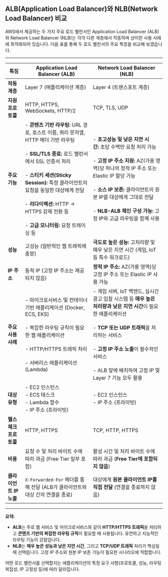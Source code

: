 ## ALB(Application Load Balancer)와 NLB(Network Load Balancer) 비교

AWS에서 제공하는 두 가지 주요 로드 밸런서인 Application Load Balancer (ALB)와 Network Load Balancer (NLB)는 각각 다른 계층에서 작동하며 상이한 사용 사례에 최적화되어 있습니다. 다음 표를 통해 두 로드 밸런서의 주요 특징을 비교해 보겠습니다.

---

| **특징**          | **Application Load Balancer (ALB)**                                                                                                                                                                                                            | **Network Load Balancer (NLB)**                                                                                                                                                                                   |
| --------------- | ---------------------------------------------------------------------------------------------------------------------------------------------------------------------------------------------------------------------------------------------- | ----------------------------------------------------------------------------------------------------------------------------------------------------------------------------------------------------------------- |
| **작동 계층**       | Layer 7 (애플리케이션 계층)                                                                                                                                                                                                                            | Layer 4 (트랜스포트 계층)                                                                                                                                                                                                |
| **지원 프로토콜**     | HTTP, HTTPS, WebSockets, HTTP/2                                                                                                                                                                                                                | TCP, TLS, UDP                                                                                                                                                                                                     |
| **주요 기능**       | - **콘텐츠 기반 라우팅:** URL 경로, 호스트 이름, 쿼리 문자열, HTTP 헤더 기반 라우팅<br><br>- **SSL/TLS 종료:** 로드 밸런서에서 SSL 인증서 처리<br><br>- **스티키 세션(Sticky Session):** 특정 클라이언트의 요청을 동일한 대상에게 전달<br><br>- **리다이렉션:** HTTP -> HTTPS 강제 전환 등<br><br>- **고급 모니터링:** 요청 트레이싱 등 | - **초고성능 및 낮은 지연 시간:** 초당 수백만 요청 처리 가능<br><br>- **고정 IP 주소 지원:** AZ(가용 영역)당 하나의 정적 IP 주소 또는 Elastic IP 할당 가능<br><br>- **소스 IP 보존:** 클라이언트의 원본 IP를 대상에게 그대로 전달<br><br>- **NLB-ALB 체인 구성 가능:** 고정 IP와 고급 라우팅을 함께 사용 |
| **성능**          | 고성능 (일반적인 웹 트래픽에 충분)                                                                                                                                                                                                                           | **극도로 높은 성능:** 고처리량 및 매우 낮은 지연 시간 (게임, IoT 등 특수 워크로드)                                                                                                                                                             |
| **IP 주소**       | 동적 IP (고정 IP 주소는 제공되지 않음)                                                                                                                                                                                                                      | **정적 IP 주소:** AZ(가용 영역)당 고정 IP 주소 또는 Elastic IP 사용 가능                                                                                                                                                             |
| **주요 사용 사례**    | - 마이크로서비스 및 컨테이너 기반 애플리케이션 (Docker, ECS, EKS)<br><br>- 복잡한 라우팅 규칙이 필요한 웹 애플리케이션<br><br>- HTTP/HTTPS 트래픽 처리<br><br>- 서버리스 애플리케이션 (Lambda)                                                                                                       | - 게임 서버, IoT 백엔드, 실시간 광고 입찰 시스템 등 **매우 높은 처리량과 낮은 지연 시간**이 필요한 애플리케이션<br><br>- **TCP 또는 UDP 트래픽**을 처리하는 서비스<br><br>- **고정 IP 주소 노출**이 필수적인 서비스<br><br>- ALB 앞에 배치하여 고정 IP 및 Layer 7 기능 모두 활용                      |
| **대상 유형**       | - EC2 인스턴스<br>- ECS 태스크<br>- Lambda 함수<br>- IP 주소 (프라이빗)                                                                                                                                                                                       | - EC2 인스턴스<br>- IP 주소 (프라이빗)                                                                                                                                                                                      |
| **헬스 체크 프로토콜**  | HTTP, HTTPS                                                                                                                                                                                                                                    | TCP, HTTP, HTTPS                                                                                                                                                                                                  |
| **비용**          | 요청 수 및 처리 바이트 수에 따라 과금 (Free Tier 일부 포함)                                                                                                                                                                                                       | 활성 시간 및 처리 바이트 수에 따라 과금 (**Free Tier에 포함되지 않음**)                                                                                                                                                                  |
| **클라이언트 IP 노출** | `X-Forwarded-For` 헤더를 통해 전달 (ALB가 클라이언트와 대상 간의 연결을 종료)                                                                                                                                                                                         | 대상에게 **원본 클라이언트 IP를 직접 전달** (연결을 종료하지 않음)                                                                                                                                                                         |

---

**요약:**

- **ALB**는 주로 웹 서비스 및 마이크로서비스와 같이 **HTTP/HTTPS 트래픽**을 처리하고 **콘텐츠 기반의 복잡한 라우팅 규칙**이 필요할 때 사용됩니다. 유연하고 지능적인 라우팅 기능이 강점입니다.
- **NLB**는 **매우 높은 성능과 낮은 지연 시간**, 그리고 **TCP/UDP 트래픽** 처리가 핵심일 때 선택됩니다. 고정 IP 주소와 원본 IP 보존 기능이 필요한 시나리오에 적합합니다.

어떤 로드 밸런서를 선택할지는 애플리케이션의 특정 요구 사항(프로토콜, 성능, 라우팅 복잡성, IP 고정성 등)에 따라 달라집니다.